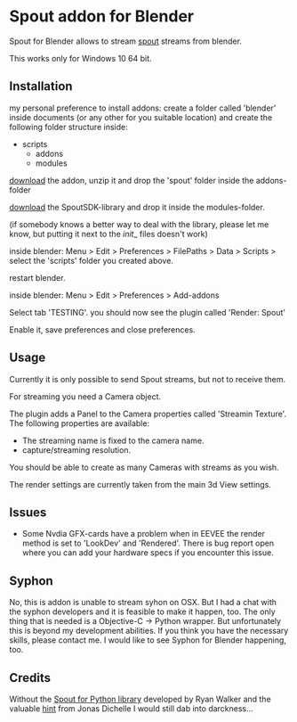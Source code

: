 # Spout addon for Blender

Spout for Blender allows to stream [spout](http://spout.zeal.co/) streams from blender.

This works only for Windows 10 64 bit.

## Installation

my personal preference to install addons: create a folder called 'blender' inside documents (or any other for you suitable location) and create the following folder structure inside:

* scripts
    * addons
    * modules

[download](https://github.com/maybites/blender.script.spout/releases) the addon, unzip it and drop the 'spout' folder inside the addons-folder

[download](https://github.com/maybites/Spout-for-Python/blob/master/Library/SpoutSDK.pyd) the SpoutSDK-library and drop it inside the modules-folder.

(if somebody knows a better way to deal with the library, please let me know, but putting it next to the _init__ files doesn't work)

inside blender: Menu > Edit > Preferences > FilePaths > Data > Scripts >  select the 'scripts' folder you created above.

restart blender.

inside blender: Menu > Edit > Preferences > Add-addons

Select tab 'TESTING'. you should now see the plugin called 'Render: Spout'

Enable it, save preferences and close preferences.

## Usage

Currently it is only possible to send Spout streams, but not to receive them.

For streaming you need a Camera object.

The plugin adds a Panel to the Camera properties called 'Streamin Texture'. The following properties are available:

* The streaming name is fixed to the camera name.
* capture/streaming resolution.

You should be able to create as many Cameras with streams as you wish.

The render settings are currently taken from the main 3d View settings.

## Issues

* Some Nvdia GFX-cards have a problem when in EEVEE the render method is set to 'LookDev' and 'Rendered'. There is bug report open where you can add your hardware specs if you encounter this issue.


## Syphon

No, this is addon is unable to stream syhon on OSX. But I had a chat with the syphon developers and it is feasible to make it happen, too. The only thing that is needed is a Objective-C -> Python wrapper. But unfortunately this is beyond my development abilities. If you think you have the necessary skills, please contact me. I would like to see Syphon for Blender happening, too.

## Credits

Without the [Spout for Python library](https://github.com/maybites/Spout-for-Python) developed by Ryan Walker and the valuable [hint](https://docs.blender.org/api/blender2.8/gpu.html#rendering-the-3d-view-into-a-texture) from Jonas Dichelle I would still dab into darckness...
